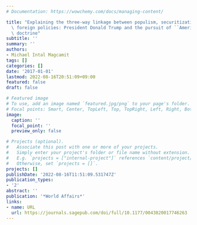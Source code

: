 ```yaml
---
# Documentation: https://wowchemy.com/docs/managing-content/

title: "Explaining the three-way linkage between populism, securitization, and realist\
  \ foreign policies: President Donald Trump and the pursuit of ``America first''\
  \ doctrine"
subtitle: ''
summary: ''
authors:
- Michael Intal Magcamit
tags: []
categories: []
date: '2017-01-01'
lastmod: 2022-08-16T20:51:09+09:00
featured: false
draft: false

# Featured image
# To use, add an image named `featured.jpg/png` to your page's folder.
# Focal points: Smart, Center, TopLeft, Top, TopRight, Left, Right, BottomLeft, Bottom, BottomRight.
image:
  caption: ''
  focal_point: ''
  preview_only: false

# Projects (optional).
#   Associate this post with one or more of your projects.
#   Simply enter your project's folder or file name without extension.
#   E.g. `projects = ["internal-project"]` references `content/project/deep-learning/index.md`.
#   Otherwise, set `projects = []`.
projects: []
publishDate: '2022-08-16T11:51:09.531747Z'
publication_types:
- '2'
abstract: ''
publication: '*World Affairs*'
links:
- name: URL
  url: https://journals.sagepub.com/doi/full/10.1177/0043820017746263
---
```

